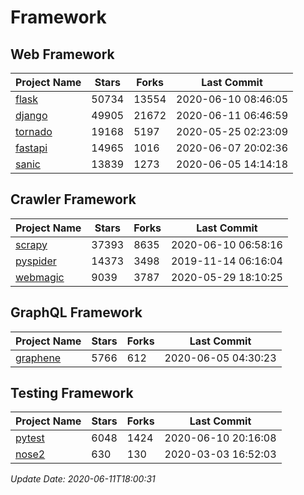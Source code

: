 # Framework

## Web Framework

| Project Name | Stars | Forks | Last Commit |
| ------------ | ----- | ----- | ----------- |
| [flask](https://github.com/pallets/flask) | 50734 | 13554 | 2020-06-10 08:46:05 |
| [django](https://github.com/django/django) | 49905 | 21672 | 2020-06-11 06:46:59 |
| [tornado](https://github.com/tornadoweb/tornado) | 19168 | 5197 | 2020-05-25 02:23:09 |
| [fastapi](https://github.com/tiangolo/fastapi) | 14965 | 1016 | 2020-06-07 20:02:36 |
| [sanic](https://github.com/huge-success/sanic) | 13839 | 1273 | 2020-06-05 14:14:18 |

## Crawler Framework

| Project Name | Stars | Forks | Last Commit |
| ------------ | ----- | ----- | ----------- |
| [scrapy](https://github.com/scrapy/scrapy) | 37393 | 8635 | 2020-06-10 06:58:16 |
| [pyspider](https://github.com/binux/pyspider) | 14373 | 3498 | 2019-11-14 06:16:04 |
| [webmagic](https://github.com/code4craft/webmagic) | 9039 | 3787 | 2020-05-29 18:10:25 |

## GraphQL Framework

| Project Name | Stars | Forks | Last Commit |
| ------------ | ----- | ----- | ----------- |
| [graphene](https://github.com/graphql-python/graphene) | 5766 | 612 | 2020-06-05 04:30:23 |

## Testing Framework

| Project Name | Stars | Forks | Last Commit |
| ------------ | ----- | ----- | ----------- |
| [pytest](https://github.com/pytest-dev/pytest) | 6048 | 1424 | 2020-06-10 20:16:08 |
| [nose2](https://github.com/nose-devs/nose2) | 630 | 130 | 2020-03-03 16:52:03 |

*Update Date: 2020-06-11T18:00:31*